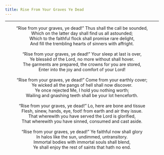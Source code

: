 ```yaml
---
title: Rise From Your Graves Ye Dead
---
```


---
<center>
“Rise from your graves, ye dead!” Thus shall the call be sounded,<br/>
Which on the latter day shall find us all astounded;<br/>
Which to the faithful flock shall promise rare delight,<br/>
And fill the trembling hearts of sinners with affright.<br/>
<br/>
“Rise from your graves, ye dead!” Your sleep at last is over,<br/>
Ye blessèd of the Lord, no more without shall hover.<br/>
The garments are prepared, the crowns for you are stored,<br/>
Enter into the joy and comfort of your Lord!<br/>
<br/>
“Rise from your graves, ye dead!” Come from your earthly cover;<br/>
Ye wicked all the pangs of hell shall now discover.<br/>
Ye once rejected Me, I hold you nothing worth;<br/>
Wailing and gnashing teeth shall be your lot henceforth.<br/>
<br/>
“Rise from your graves, ye dead!” Lo, here are bone and tissue<br/>
Flesh, sinew, hands, eye, foot! from earth and air they issue.<br/>
That wherewith you have served the Lord is glorified,<br/>
That wherewith you have sinned, consumed and cast aside.<br/>
<br/>
“Rise from your graves, ye dead!” Ye faithful now shall glory<br/>
In halos like the sun, undimmed, untransitory.<br/>
Immortal bodies with immortal souls shall blend,<br/>
Ye shall enjoy the rest of saints that hath no end.
</center>